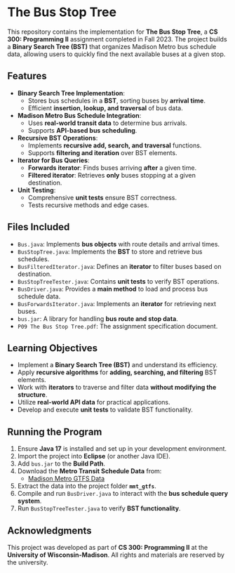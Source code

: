 # The Bus Stop Tree

This repository contains the implementation for **The Bus Stop Tree**, a **CS 300: Programming II** assignment completed in Fall 2023. The project builds a **Binary Search Tree (BST)** that organizes Madison Metro bus schedule data, allowing users to quickly find the next available buses at a given stop.

## Features
- **Binary Search Tree Implementation**:
  - Stores bus schedules in a **BST**, sorting buses by **arrival time**.
  - Efficient **insertion, lookup, and traversal** of bus data.
- **Madison Metro Bus Schedule Integration**:
  - Uses **real-world transit data** to determine bus arrivals.
  - Supports **API-based bus scheduling**.
- **Recursive BST Operations**:
  - Implements **recursive add, search, and traversal** functions.
  - Supports **filtering and iteration** over BST elements.
- **Iterator for Bus Queries**:
  - **Forwards iterator**: Finds buses arriving **after** a given time.
  - **Filtered iterator**: Retrieves **only** buses stopping at a given destination.
- **Unit Testing**:
  - Comprehensive **unit tests** ensure BST correctness.
  - Tests recursive methods and edge cases.

## Files Included
- `Bus.java`: Implements **bus objects** with route details and arrival times.
- `BusStopTree.java`: Implements the **BST** to store and retrieve bus schedules.
- `BusFilteredIterator.java`: Defines an **iterator** to filter buses based on destination.
- `BusStopTreeTester.java`: Contains **unit tests** to verify BST operations.
- `BusDriver.java`: Provides a **main method** to load and process bus schedule data.
- `BusForwardsIterator.java`: Implements an **iterator** for retrieving next buses.
- `bus.jar`: A library for handling **bus route and stop data**.
- `P09 The Bus Stop Tree.pdf`: The assignment specification document.

## Learning Objectives
- Implement a **Binary Search Tree (BST)** and understand its efficiency.
- Apply **recursive algorithms** for **adding, searching, and filtering** BST elements.
- Work with **iterators** to traverse and filter data **without modifying the structure**.
- Utilize **real-world API data** for practical applications.
- Develop and execute **unit tests** to validate BST functionality.

## Running the Program
1. Ensure **Java 17** is installed and set up in your development environment.
2. Import the project into **Eclipse** (or another Java IDE).
3. Add `bus.jar` to the **Build Path**.
4. Download the **Metro Transit Schedule Data** from:
   - [Madison Metro GTFS Data](http://transitdata.cityofmadison.com/GTFS/mmt_gtfs.zip)
5. Extract the data into the project folder **`mmt_gtfs`**.
6. Compile and run `BusDriver.java` to interact with the **bus schedule query system**.
7. Run `BusStopTreeTester.java` to verify **BST functionality**.

## Acknowledgments
This project was developed as part of **CS 300: Programming II** at the **University of Wisconsin-Madison**. All rights and materials are reserved by the university.
